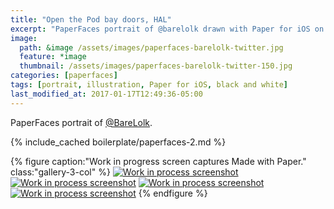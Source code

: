 ```yaml
---
title: "Open the Pod bay doors, HAL"
excerpt: "PaperFaces portrait of @barelolk drawn with Paper for iOS on an iPad."
image: 
  path: &image /assets/images/paperfaces-barelolk-twitter.jpg 
  feature: *image
  thumbnail: /assets/images/paperfaces-barelolk-twitter-150.jpg
categories: [paperfaces]
tags: [portrait, illustration, Paper for iOS, black and white]
last_modified_at: 2017-01-17T12:49:36-05:00
---
```


PaperFaces portrait of [@BareLolk](https://twitter.com/BareLolk).

{% include_cached boilerplate/paperfaces-2.md %}

{% figure caption:"Work in progress screen captures Made with Paper." class:"gallery-3-col" %}
[![Work in process screenshot](/assets/images/paperfaces-barelolk-process-1-600.jpg)](/assets/images/paperfaces-barelolk-process-1-lg.jpg) [![Work in process screenshot](/assets/images/paperfaces-barelolk-process-2-600.jpg)](/assets/images/paperfaces-barelolk-process-2-lg.jpg) [![Work in process screenshot](/assets/images/paperfaces-barelolk-process-3-600.jpg)](/assets/images/paperfaces-barelolk-process-3-lg.jpg) [![Work in process screenshot](/assets/images/paperfaces-barelolk-process-4-600.jpg)](/assets/images/paperfaces-barelolk-process-4-lg.jpg)
{% endfigure %}
